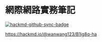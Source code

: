 # 網際網路實務筆記

[![hackmd-github-sync-badge](https://hackmd.io/bkCA_g37Qie51hWP92QciQ/badge)](https://hackmd.io/bkCA_g37Qie51hWP92QciQ)

https://hackmd.io/@wanwang123/B1ig8q-ha